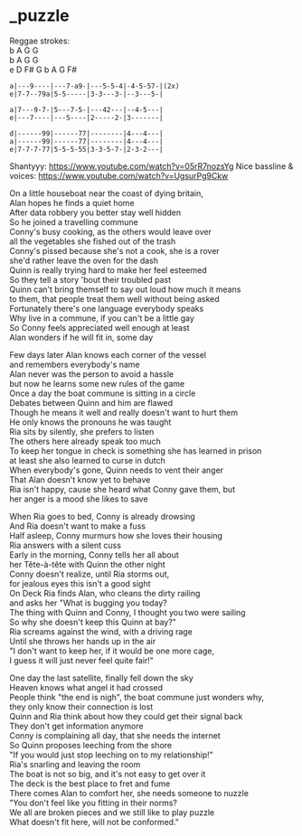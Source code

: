 # _puzzle

Reggae strokes:  
b A G G  
b A G G  
e D F# G
b A G F#

```
a|---9----|---7-a9-|---5-5-4|-4-5-57-|(2x)
e|7-7--79a|5-5-----|3-3---3-|--3---5-|

a|7---9-7-|5---7-5-|---42---|--4-5---|
e|---7----|---5----|2-----2-|3-------|

d|------99|------77|--------|4---4---|
a|------99|------77|--------|4---4---|
e|7-7-7-77|5-5-5-55|3-3-5-7-|2-3-2---|
```

Shantyyy: https://www.youtube.com/watch?v=05rR7nozsYg
Nice bassline & voices: https://www.youtube.com/watch?v=UgsurPg9Ckw

On a little houseboat near the coast of dying britain,  
Alan hopes he finds a quiet home  
After data robbery you better stay well hidden  
So he joined a travelling commune  
Conny's busy cooking, as the others would leave over  
all the vegetables she fished out of the trash  
Conny's pissed because she's not a cook, she is a rover  
she'd rather leave the oven for the dash  
Quinn is really trying hard to make her feel esteemed  
So they tell a story 'bout their troubled past  
Quinn can't bring themself to say out loud how much it means  
to them, that people treat them well without being asked  
Fortunately there's one language everybody speaks  
Why live in a commune, if you can't be a little gay  
So Conny feels appreciated well enough at least  
Alan wonders if he will fit in, some day


Few days later Alan knows each corner of the vessel  
and remembers everybody's name  
Alan never was the person to avoid a hassle  
but now he learns some new rules of the game  
Once a day the boat commune is sitting in a circle  
Debates between Quinn and him are flawed  
Though he means it well and really doesn't want to hurt them  
He only knows the pronouns he was taught  
Ria sits by silently, she prefers to listen  
The others here already speak too much  
To keep her tongue in check is something she has learned in prison  
at least she also learned to curse in dutch  
When everybody's gone, Quinn needs to vent their anger  
That Alan doesn't know yet to behave  
Ria isn't happy, cause she heard what Conny gave them, but  
her anger is a mood she likes to save


When Ria goes to bed, Conny is already drowsing  
And Ria doesn't want to make a fuss  
Half asleep, Conny murmurs how she loves their housing  
Ria answers with a silent cuss  
Early in the morning, Conny tells her all about  
her Tête-à-tête with Quinn the other night  
Conny doesn't realize, until Ria storms out,  
for jealous eyes this isn't a good sight  
On Deck Ria finds Alan, who cleans the dirty railing  
and asks her "What is bugging you today?  
The thing with Quinn and Conny, I thought you two were sailing  
So why she doesn't keep this Quinn at bay?"  
Ria screams against the wind, with a driving rage  
Until she throws her hands up in the air  
"I don't want to keep her, if it would be one more cage,  
I guess it will just never feel quite fair!"


One day the last satellite, finally fell down the sky  
Heaven knows what angel it had crossed  
People think "the end is nigh", the boat commune just wonders why,  
they only know their connection is lost  
Quinn and Ria think about how they could get their signal back  
They don't get information anymore  
Conny is complaining all day, that she needs the internet  
So Quinn proposes leeching from the shore  
"If you would just stop leeching on to my relationship!"  
Ria's snarling and leaving the room  
The boat is not so big, and it's not easy to get over it  
The deck is the best place to fret and fume  
There comes Alan to comfort her, she needs someone to nuzzle  
"You don't feel like you fitting in their norms?  
We all are broken pieces and we still like to play puzzle  
What doesn't fit here, will not be conformed."

